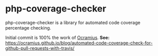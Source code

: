 # php-coverage-checker

php-coverage-checker is a library for automated code coverage percentage checking.

Initial commit is 100% the work of [Ocramius](https://github.com/ocramius). **See:** https://ocramius.github.io/blog/automated-code-coverage-check-for-github-pull-requests-with-travis/

